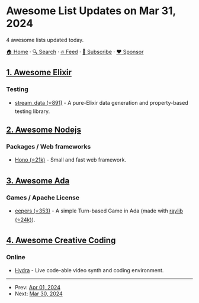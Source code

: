 # Awesome List Updates on Mar 31, 2024

4 awesome lists updated today.

[🏠 Home](/README.md) · [🔍 Search](https://www.trackawesomelist.com/search/) · [🔥 Feed](https://www.trackawesomelist.com/rss.xml) · [📮 Subscribe](https://trackawesomelist.us17.list-manage.com/subscribe?u=d2f0117aa829c83a63ec63c2f&id=36a103854c) · [❤️  Sponsor](https://github.com/sponsors/theowenyoung)



## [1. Awesome Elixir](/content/h4cc/awesome-elixir/README.md)

### Testing

*   [stream\_data (⭐891)](https://github.com/whatyouhide/stream_data) - A pure-Elixir data generation and property-based testing library.

## [2. Awesome Nodejs](/content/sindresorhus/awesome-nodejs/README.md)

### Packages / Web frameworks

*   [Hono (⭐21k)](https://github.com/honojs/hono) - Small and fast web framework.

## [3. Awesome Ada](/content/ohenley/awesome-ada/README.md)

### Games / Apache License

*   [eepers (⭐353)](https://github.com/tsoding/eepers) - A simple Turn-based Game in Ada (made with [raylib (⭐24k)](https://github.com/raysan5/raylib)).

## [4. Awesome Creative Coding](/content/terkelg/awesome-creative-coding/README.md)

### Online

*   [Hydra](https://hydra.ojack.xyz/) - Live code-able video synth and coding environment.

---

- Prev: [Apr 01, 2024](/content/2024/04/01/README.md)
- Next: [Mar 30, 2024](/content/2024/03/30/README.md)